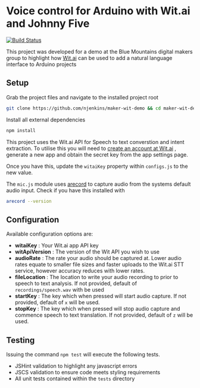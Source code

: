 # Voice control for Arduino with Wit.ai and Johnny Five
[![Build Status](https://travis-ci.org/njenkins/maker-wit-demo.svg?branch=master)](https://travis-ci.org/njenkins/maker-wit-demo)

This project was developed for a demo at the Blue Mountains digital makers group
to highlight how [Wit.ai](https://wit.ai) can be used to add a natural language interface to Arduino projects

## Setup

Grab the project files and navigate to the installed project root
```bash
git clone https://github.com/njenkins/maker-wit-demo && cd maker-wit-demo
```

Install all external dependencies

```bash
npm install
```

This project uses the Wit.ai API for Speech to text converstion and intent extraction. To utilise this you will need to [create an account at Wit.ai](https://wit.ai/getting-started) , generate a new app and obtain the secret key from the app settings page.

Once you have this, update the `witaiKey` property within `configs.js` to the new value.

The `mic.js` module uses [arecord](http://manpages.ubuntu.com/manpages/precise/man1/arecord.1.html) to capture audio from the systems default audio input. Check if you have this installed with

```bash
arecord --version
```




## Configuration
Available configuration options are:

* **witaiKey** : Your Wit.ai app API key
* **witApiVersion** : The version of the Wit API you wish to use
* **audioRate** : The rate your audio should be captured at. Lower audio rates equate to smaller file sizes and faster uploads to the Wit.ai STT service, however accuracy reduces with lower rates.
* **fileLocation** : The location to write your audio recording to prior to speech to text analysis. If not provided, default of `recordings/speech.wav` with be used
* **startKey** : The key which when pressed will start audio capture. If not provided, default of `x` will be used.
* **stopKey** : The key which when pressed will stop audio capture and commence speech to text translation. If not provided, default of `z` will be used.

## Testing
Issuing the command `npm test` will execute the following tests.
* JSHint validation to highlight any javascript errors
* JSCS validation to ensure code meets styling requirements
* All unit tests contained within the `tests` directory
